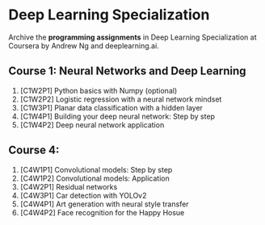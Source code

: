 # Deep Learning Specialization
Archive the **programming assignments** in Deep Learning Specialization at Coursera by Andrew Ng and deeplearning.ai.

## Course 1: Neural Networks and Deep Learning
1. [C1W2P1] Python basics with Numpy (optional)
2. [C1W2P2] Logistic regression with a neural network mindset
3. [C1W3P1] Planar data classification with a hidden layer
4. [C1W4P1] Building your deep neural network: Step by step
5. [C1W4P2] Deep neural network application

## Course 4: 
1. [C4W1P1] Convolutional models: Step by step
2. [C4W1P2] Convolutional models: Application
3. [C4W2P1] Residual networks
4. [C4W3P1] Car detection with YOLOv2
5. [C4W4P1] Art generation with neural style transfer
6. [C4W4P2] Face recognition for the Happy Hosue

